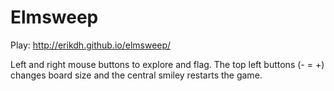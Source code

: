 Elmsweep
========================

Play: http://erikdh.github.io/elmsweep/

Left and right mouse buttons to explore and flag. The top left buttons
(- = +) changes board size and the central smiley restarts the game.

